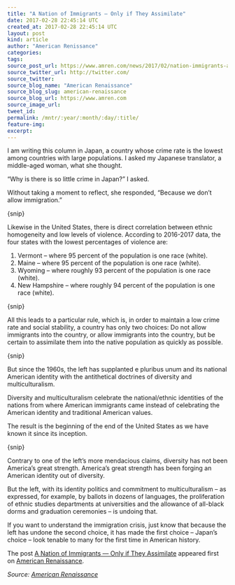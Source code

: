 ```yaml
---
title: "A Nation of Immigrants — Only if They Assimilate"
date: 2017-02-28 22:45:14 UTC
created_at: 2017-02-28 22:45:14 UTC
layout: post
kind: article
author: "American Renissance"
categories: 
tags: 
source_post_url: https://www.amren.com/news/2017/02/nation-immigrants-assimilate/
source_twitter_url: http://twitter.com/
source_twitter: 
source_blog_name: "American Renaissance"
source_blog_slug: american-renaissance
source_blog_url: https://www.amren.com
source_image_url: 
tweet_id:
permalink: /mntr/:year/:month/:day/:title/
feature-img: 
excerpt:
---
```

<div id="fb-root"></div>
<p>I am writing this column in Japan, a country whose crime rate is the lowest among countries with large populations. I asked my Japanese translator, a middle-aged woman, what she thought.</p>
<p>“Why is there is so little crime in Japan?” I asked.</p>
<p>Without taking a moment to reflect, she responded, “Because we don’t allow immigration.”</p>
<p>{snip}</p>
<p>Likewise in the United States, there is direct correlation between ethnic homogeneity and low levels of violence. According to 2016-2017 data, the four states with the lowest percentages of violence are:</p>
<ol>
<li>Vermont – where 95 percent of the population is one race (white).</li>
<li>Maine – where 95 percent of the population is one race (white).</li>
<li>Wyoming – where roughly 93 percent of the population is one race (white).</li>
<li>New Hampshire – where roughly 94 percent of the population is one race (white).</li>
</ol>
<p>{snip}</p>
<p>All this leads to a particular rule, which is, in order to maintain a low crime rate and social stability, a country has only two choices: Do not allow immigrants into the country, or allow immigrants into the country, but be certain to assimilate them into the native population as quickly as possible.</p>
<p>{snip}</p>
<p>But since the 1960s, the left has supplanted e pluribus unum and its national American identity with the antithetical doctrines of diversity and multiculturalism.</p>
<p>Diversity and multiculturalism celebrate the national/ethnic identities of the nations from where American immigrants came instead of celebrating the American identity and traditional American values.</p>
<p>The result is the beginning of the end of the United States as we have known it since its inception.</p>
<p>{snip}</p>
<p>Contrary to one of the left’s more mendacious claims, diversity has not been America’s great strength. America’s great strength has been forging an American identity out of diversity.</p>
<p>But the left, with its identity politics and commitment to multiculturalism – as expressed, for example, by ballots in dozens of languages, the proliferation of ethnic studies departments at universities and the allowance of all-black dorms and graduation ceremonies – is undoing that.</p>
<p>If you want to understand the immigration crisis, just know that because the left has undone the second choice, it has made the first choice – Japan’s choice – look tenable to many for the first time in American history.</p>
<p>The post <a rel="nofollow" href="https://www.amren.com/news/2017/02/nation-immigrants-assimilate/">A Nation of Immigrants — Only if They Assimilate</a> appeared first on <a rel="nofollow" href="https://www.amren.com">American Renaissance</a>.</p><div class="">
    <i>Source: <a href="https://www.amren.com">American Renaissance</a></i>
</div>
